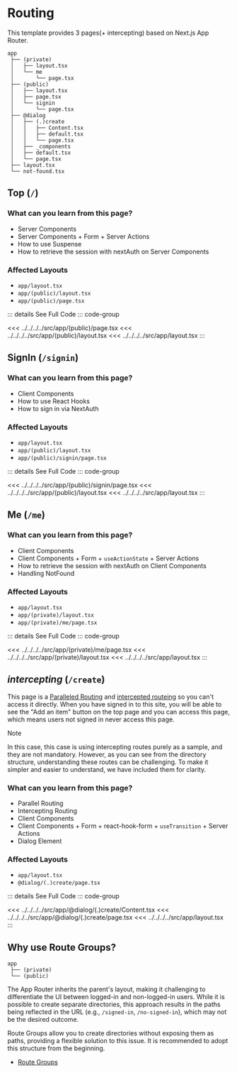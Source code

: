 # Routing

This template provides 3 pages(+ intercepting) based on Next.js App Router.

```
app
 ├── (private)
 │   ├── layout.tsx
 │   └── me
 │       └── page.tsx
 ├── (public)
 │   ├── layout.tsx
 │   ├── page.tsx
 │   └── signin
 │       └── page.tsx
 ├── @dialog
 │   ├── (.)create
 │   │   ├── Content.tsx
 │   │   ├── default.tsx
 │   │   └── page.tsx
 │   ├── _components
 │   ├── default.tsx
 │   └── page.tsx
 ├── layout.tsx
 └── not-found.tsx
```

## Top (`/`)

### What can you learn from this page?

- Server Components
- Server Components + Form + Server Actions
- How to use Suspense
- How to retrieve the session with nextAuth on Server Components

### Affected Layouts

- `app/layout.tsx`
- `app/(public)/layout.tsx`
- `app/(public)/page.tsx`

::: details See Full Code
::: code-group

<<< ../../../../src/app/(public)/page.tsx
<<< ../../../../src/app/(public)/layout.tsx
<<< ../../../../src/app/layout.tsx
:::

## SignIn (`/signin`)

### What can you learn from this page?

- Client Components
- How to use React Hooks
- How to sign in via NextAuth

### Affected Layouts

- `app/layout.tsx`
- `app/(public)/layout.tsx`
- `app/(public)/signin/page.tsx`

::: details See Full Code
::: code-group

<<< ../../../../src/app/(public)/signin/page.tsx
<<< ../../../../src/app/(public)/layout.tsx
<<< ../../../../src/app/layout.tsx
:::

## Me (`/me`)

### What can you learn from this page?

- Client Components
- Client Components + Form + `useActionState` + Server Actions
- How to retrieve the session with nextAuth on Client Components
- Handling NotFound

### Affected Layouts

- `app/layout.tsx`
- `app/(private)/layout.tsx`
- `app/(private)/me/page.tsx`

::: details See Full Code
::: code-group

<<< ../../../../src/app/(private)/me/page.tsx
<<< ../../../../src/app/(private)/layout.tsx
<<< ../../../../src/app/layout.tsx
:::

## _intercepting_ (`/create`)

This page is a [Paralleled Routing](https://nextjs.org/docs/app/building-your-application/routing/parallel-routes) and [intercepted routeing](https://nextjs.org/docs/app/building-your-application/routing/intercepting-routes) so you can't access it directly. When you have signed in to this site, you will be able to see the "Add an item" button on the top page and you can access this page, which means users not signed in never access this page.

> [!NOTE]
> In this case, this case is using intercepting routes purely as a sample, and they are not mandatory. However, as you can see from the directory structure, understanding these routes can be challenging. To make it simpler and easier to understand, we have included them for clarity.

### What can you learn from this page?

- Parallel Routing
- Intercepting Routing
- Client Components
- Client Components + Form + react-hook-form + `useTransition` + Server Actions
- Dialog Element

### Affected Layouts

- `app/layout.tsx`
- `@dialog/(.)create/page.tsx`

::: details See Full Code
::: code-group

<<< ../../../../src/app/@dialog/(.)create/Content.tsx
<<< ../../../../src/app/@dialog/(.)create/page.tsx
<<< ../../../../src/app/layout.tsx
:::

## Why use Route Groups?

```
app
 ├── (private)
 └── (public)
```

The App Router inherits the parent's layout, making it challenging to differentiate the UI between logged-in and non-logged-in users. While it is possible to create separate directories, this approach results in the paths being reflected in the URL (e.g., `/signed-in`, `/no-signed-in`), which may not be the desired outcome.

Route Groups allow you to create directories without exposing them as paths, providing a flexible solution to this issue. It is recommended to adopt this structure from the beginning.

- [Route Groups](https://nextjs.org/docs/app/building-your-application/routing/route-groups)
